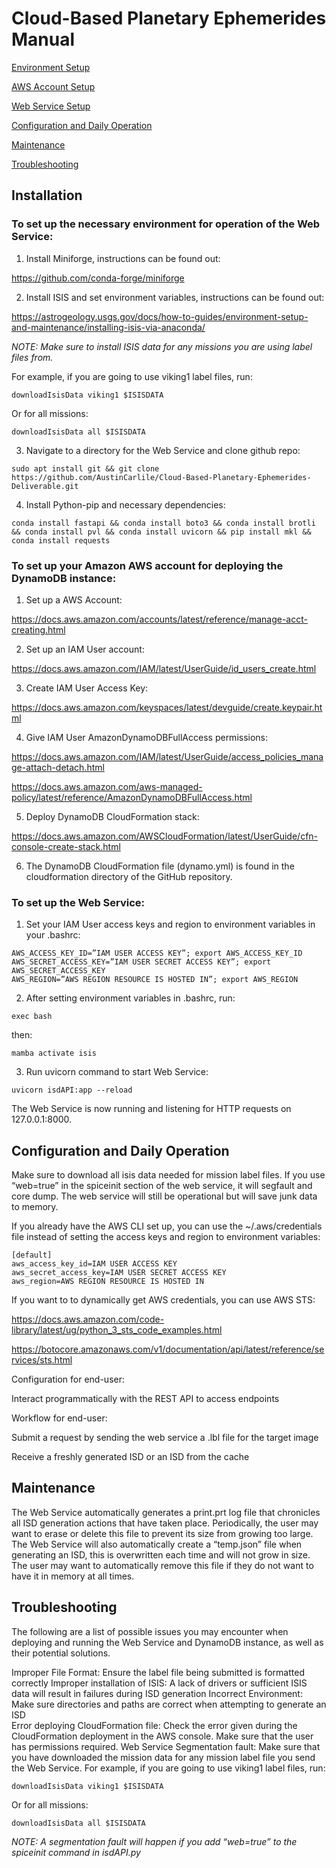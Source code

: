 # Cloud-Based Planetary Ephemerides Manual

[Environment Setup](#to-set-up-the-necessary-environment-for-operation-of-the-web-service:)

[AWS Account Setup](#to-set-up-your-Amazon-AWS-account-for-deploying-the-dynamodb-instance:)

[Web Service Setup](#to-set-up-the-web-service:)

[Configuration and Daily Operation](#configuration-and-daily-operation)

[Maintenance](#maintenance)

[Troubleshooting](#troubleshooting)

## Installation

### To set up the necessary environment for operation of the Web Service:

1. Install Miniforge, instructions can be found out:

https://github.com/conda-forge/miniforge

2. Install ISIS and set environment variables, instructions can be found out:

https://astrogeology.usgs.gov/docs/how-to-guides/environment-setup-and-maintenance/installing-isis-via-anaconda/

_NOTE: Make sure to install ISIS data for any missions you are using label files from._

For example, if you are going to use viking1 label files, run: 
```
downloadIsisData viking1 $ISISDATA
```
Or for all missions:
```
downloadIsisData all $ISISDATA
```

3. Navigate to a directory for the Web Service and clone github repo:
```
sudo apt install git && git clone https://github.com/AustinCarlile/Cloud-Based-Planetary-Ephemerides-Deliverable.git
```

4. Install Python-pip and necessary dependencies:
```
conda install fastapi && conda install boto3 && conda install brotli && conda install pvl && conda install uvicorn && pip install mkl && conda install requests
```

### To set up your Amazon AWS account for deploying the DynamoDB instance:
1. Set up a AWS Account:

https://docs.aws.amazon.com/accounts/latest/reference/manage-acct-creating.html

2. Set up an IAM User account:

https://docs.aws.amazon.com/IAM/latest/UserGuide/id_users_create.html

3. Create IAM User Access Key:

https://docs.aws.amazon.com/keyspaces/latest/devguide/create.keypair.html

4. Give IAM User AmazonDynamoDBFullAccess permissions:

https://docs.aws.amazon.com/IAM/latest/UserGuide/access_policies_manage-attach-detach.html

https://docs.aws.amazon.com/aws-managed-policy/latest/reference/AmazonDynamoDBFullAccess.html

5. Deploy DynamoDB CloudFormation stack:

https://docs.aws.amazon.com/AWSCloudFormation/latest/UserGuide/cfn-console-create-stack.html

6. The DynamoDB CloudFormation file (dynamo.yml) is found in the cloudformation directory of the GitHub repository.

### To set up the Web Service:
1. Set your IAM User access keys and region to environment variables in your .bashrc:
```
AWS_ACCESS_KEY_ID=”IAM USER ACCESS KEY”; export AWS_ACCESS_KEY_ID
AWS_SECRET_ACCESS_KEY=”IAM USER SECRET ACCESS KEY”; export AWS_SECRET_ACCESS_KEY
AWS_REGION=”AWS REGION RESOURCE IS HOSTED IN”; export AWS_REGION
```

2. After setting environment variables in .bashrc, run: 
```
exec bash
```
then: 
```
mamba activate isis
```

3. Run uvicorn command to start Web Service:
```
uvicorn isdAPI:app --reload
```

The Web Service is now running and listening for HTTP requests on 127.0.0.1:8000.

## Configuration and Daily Operation
Make sure to download all isis data needed for mission label files. If you use “web=true” in the spiceinit section of the web service, it will segfault and core dump. The web service will still be operational but will save junk data to memory.

If you already have the AWS CLI set up, you can use the ~/.aws/credentials file instead of setting the access keys and region to environment variables:
```
[default]
aws_access_key_id=IAM USER ACCESS KEY
aws_secret_access_key=IAM USER SECRET ACCESS KEY
aws_region=AWS REGION RESOURCE IS HOSTED IN
```
If you want to to dynamically get AWS credentials, you can use AWS STS:

https://docs.aws.amazon.com/code-library/latest/ug/python_3_sts_code_examples.html

https://botocore.amazonaws.com/v1/documentation/api/latest/reference/services/sts.html

Configuration for end-user:

Interact programmatically with the REST API to access endpoints

Workflow for end-user:

Submit a request by sending the web service a .lbl file for the target image

Receive a freshly generated ISD or an ISD from the cache

## Maintenance
The Web Service automatically generates a print.prt log file that chronicles all ISD generation actions that have taken place. Periodically, the user may want to erase or delete this file to prevent its size from growing too large.
The Web Service will also automatically create a “temp.json” file when generating an ISD, this is overwritten each time and will not grow in size. The user may want to automatically remove this file if they do not want to have it in memory at all times.

## Troubleshooting
The following are a list of possible issues you may encounter when deploying and running the Web Service and DynamoDB instance, as well as their potential solutions.

Improper File Format:
  Ensure the label file being submitted is formatted correctly
Improper installation of ISIS:
  A lack of drivers or sufficient ISIS data will result in failures during ISD generation
Incorrect Environment:
  Make sure directories and paths are correct when attempting to generate an ISD\
Error deploying CloudFormation file:
  Check the error given during the CloudFormation deployment in the AWS console. Make sure that the user has permissions required.
Web Service Segmentation fault:
  Make sure that you have downloaded the mission data for any mission label file you send the Web Service. 
For example, if you are going to use viking1 label files, run: 
```
downloadIsisData viking1 $ISISDATA
```
Or for all missions:
```
downloadIsisData all $ISISDATA
```
_NOTE: A segmentation fault will happen if you add “web=true” to the spiceinit command in isdAPI.py_
